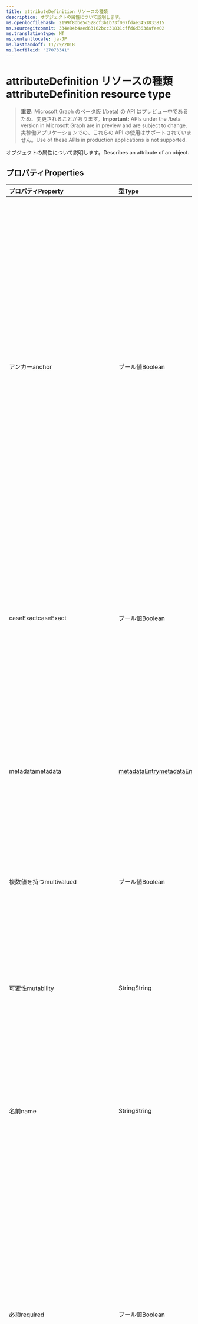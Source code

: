 ```yaml
---
title: attributeDefinition リソースの種類
description: オブジェクトの属性について説明します。
ms.openlocfilehash: 2199f8dbe5c528cf3b1b73f007fdae3451833815
ms.sourcegitcommit: 334e84b4aed63162bcc31831cffd6d363dafee02
ms.translationtype: MT
ms.contentlocale: ja-JP
ms.lasthandoff: 11/29/2018
ms.locfileid: "27073341"
---
```

# <a name="attributedefinition-resource-type"></a><span data-ttu-id="96db7-103">attributeDefinition リソースの種類</span><span class="sxs-lookup"><span data-stu-id="96db7-103">attributeDefinition resource type</span></span>

> <span data-ttu-id="96db7-104">**重要:** Microsoft Graph のベータ版 (/beta) の API はプレビュー中であるため、変更されることがあります。</span><span class="sxs-lookup"><span data-stu-id="96db7-104">**Important:** APIs under the /beta version in Microsoft Graph are in preview and are subject to change.</span></span> <span data-ttu-id="96db7-105">実稼働アプリケーションでの、これらの API の使用はサポートされていません。</span><span class="sxs-lookup"><span data-stu-id="96db7-105">Use of these APIs in production applications is not supported.</span></span>

<span data-ttu-id="96db7-106">オブジェクトの属性について説明します。</span><span class="sxs-lookup"><span data-stu-id="96db7-106">Describes an attribute of an object.</span></span>

## <a name="properties"></a><span data-ttu-id="96db7-107">プロパティ</span><span class="sxs-lookup"><span data-stu-id="96db7-107">Properties</span></span>

| <span data-ttu-id="96db7-108">プロパティ</span><span class="sxs-lookup"><span data-stu-id="96db7-108">Property</span></span>      | <span data-ttu-id="96db7-109">型</span><span class="sxs-lookup"><span data-stu-id="96db7-109">Type</span></span>      | <span data-ttu-id="96db7-110">説明</span><span class="sxs-lookup"><span data-stu-id="96db7-110">Description</span></span>    |
|:--------------|:----------|:---------------|
|<span data-ttu-id="96db7-111">アンカー</span><span class="sxs-lookup"><span data-stu-id="96db7-111">anchor</span></span>         |<span data-ttu-id="96db7-112">ブール値</span><span class="sxs-lookup"><span data-stu-id="96db7-112">Boolean</span></span>    | <span data-ttu-id="96db7-113">`true`属性は、オブジェクトのアンカーとして使用する必要があります。 場合、</span><span class="sxs-lookup"><span data-stu-id="96db7-113">`true` if the attribute should be used as the anchor for the object.</span></span> <span data-ttu-id="96db7-114">アンカー属性は、オブジェクトを識別する一意の値を持つ必要があり、不変である必要があります。</span><span class="sxs-lookup"><span data-stu-id="96db7-114">Anchor attributes must have a unique value identifying an object, and must be immutable.</span></span> <span data-ttu-id="96db7-115">既定値は `false` です。</span><span class="sxs-lookup"><span data-stu-id="96db7-115">Default is `false`.</span></span> <span data-ttu-id="96db7-116">のみのいずれか、オブジェクトの属性は、同期をサポートするためにアンカーとして指定する必要があります。</span><span class="sxs-lookup"><span data-stu-id="96db7-116">One, and only one, of the object's attributes must be designated as the anchor to support synchronization.</span></span> |
|<span data-ttu-id="96db7-117">caseExact</span><span class="sxs-lookup"><span data-stu-id="96db7-117">caseExact</span></span>      |<span data-ttu-id="96db7-118">ブール値</span><span class="sxs-lookup"><span data-stu-id="96db7-118">Boolean</span></span>    |<span data-ttu-id="96db7-119">`true`この属性の値を扱う場合、大文字小文字を区別します。</span><span class="sxs-lookup"><span data-stu-id="96db7-119">`true` if value of this attribute should be treated as case-sensitive.</span></span> <span data-ttu-id="96db7-120">この設定は、同期エンジンが、属性の変更を検出する方法に影響します。</span><span class="sxs-lookup"><span data-stu-id="96db7-120">This setting affects how the synchronization engine detects changes for the attribute.</span></span>|
|<span data-ttu-id="96db7-121">metadata</span><span class="sxs-lookup"><span data-stu-id="96db7-121">metadata</span></span>       |[<span data-ttu-id="96db7-122">metadataEntry</span><span class="sxs-lookup"><span data-stu-id="96db7-122">metadataEntry</span></span>](../resources/synchronization-metadataentry.md)    |<span data-ttu-id="96db7-123">プロパティをさらに拡張します。</span><span class="sxs-lookup"><span data-stu-id="96db7-123">Additional extension properties.</span></span> <span data-ttu-id="96db7-124">明示的に記載されている、しない限り、メタデータの値を変更できませんする必要があります。</span><span class="sxs-lookup"><span data-stu-id="96db7-124">Unless mentioned explicitly, metadata values should not be changed.</span></span>|
|<span data-ttu-id="96db7-125">複数値を持つ</span><span class="sxs-lookup"><span data-stu-id="96db7-125">multivalued</span></span>    |<span data-ttu-id="96db7-126">ブール値</span><span class="sxs-lookup"><span data-stu-id="96db7-126">Boolean</span></span>    |<span data-ttu-id="96db7-127">`true`属性は、複数の値を持つことができます。 場合、</span><span class="sxs-lookup"><span data-stu-id="96db7-127">`true` if an attribute can have multiple values.</span></span> <span data-ttu-id="96db7-128">既定値は `false` です。</span><span class="sxs-lookup"><span data-stu-id="96db7-128">Default is `false`.</span></span>|
|<span data-ttu-id="96db7-129">可変性</span><span class="sxs-lookup"><span data-stu-id="96db7-129">mutability</span></span>     |<span data-ttu-id="96db7-130">String</span><span class="sxs-lookup"><span data-stu-id="96db7-130">String</span></span>     |<span data-ttu-id="96db7-131">属性の変更。</span><span class="sxs-lookup"><span data-stu-id="96db7-131">An attribute's mutability.</span></span> <span data-ttu-id="96db7-132">使用可能な値: `ReadWrite`、 `ReadOnly`、 `Immutable`、 `WriteOnly`。</span><span class="sxs-lookup"><span data-stu-id="96db7-132">Possible values are:  `ReadWrite`, `ReadOnly`, `Immutable`, `WriteOnly`.</span></span> <span data-ttu-id="96db7-133">既定値は `ReadWrite` です。</span><span class="sxs-lookup"><span data-stu-id="96db7-133">Default is `ReadWrite`.</span></span>|
|<span data-ttu-id="96db7-134">名前</span><span class="sxs-lookup"><span data-stu-id="96db7-134">name</span></span>           |<span data-ttu-id="96db7-135">String</span><span class="sxs-lookup"><span data-stu-id="96db7-135">String</span></span>     |<span data-ttu-id="96db7-136">属性の名前です。</span><span class="sxs-lookup"><span data-stu-id="96db7-136">Name of the attribute.</span></span> <span data-ttu-id="96db7-137">オブジェクト定義内で一意である必要があります。</span><span class="sxs-lookup"><span data-stu-id="96db7-137">Must be unique within the object definition.</span></span> <span data-ttu-id="96db7-138">null 許容ではありません。</span><span class="sxs-lookup"><span data-stu-id="96db7-138">Not nullable.</span></span>|
|<span data-ttu-id="96db7-139">必須</span><span class="sxs-lookup"><span data-stu-id="96db7-139">required</span></span>       |<span data-ttu-id="96db7-140">ブール値</span><span class="sxs-lookup"><span data-stu-id="96db7-140">Boolean</span></span>    |<span data-ttu-id="96db7-141">`true`属性が必要な場合です。</span><span class="sxs-lookup"><span data-stu-id="96db7-141">`true` if attribute is required.</span></span> <span data-ttu-id="96db7-142">必要な属性のいずれかが表示されない場合は、オブジェクトを作成できません。</span><span class="sxs-lookup"><span data-stu-id="96db7-142">Object can not be created if any of the required attributes are missing.</span></span> <span data-ttu-id="96db7-143">場合は、同期時に必要な属性値を持たない、既定値が適用されます。</span><span class="sxs-lookup"><span data-stu-id="96db7-143">If during synchronization, the required attribute has no value, the default value will be used.</span></span> <span data-ttu-id="96db7-144">既定値が設定されていない場合、同期はエラーを記録します。</span><span class="sxs-lookup"><span data-stu-id="96db7-144">If default the value was not set, synchronization will record an error.</span></span>|
|<span data-ttu-id="96db7-145">referencedObjects</span><span class="sxs-lookup"><span data-stu-id="96db7-145">referencedObjects</span></span>|[<span data-ttu-id="96db7-146">referencedObject</span><span class="sxs-lookup"><span data-stu-id="96db7-146">referencedObject</span></span>](../resources/synchronization-referencedobject.md) |<span data-ttu-id="96db7-147">属性の場合`reference`参照されるオブジェクトのリストを入力します。 (たとえば、、`manager`属性のリストが`User`として参照されているオブジェクト)。</span><span class="sxs-lookup"><span data-stu-id="96db7-147">For attributes with `reference` type, lists referenced objects (for example, the `manager` attribute would list `User` as the referenced object).</span></span>|
|<span data-ttu-id="96db7-148">type</span><span class="sxs-lookup"><span data-stu-id="96db7-148">type</span></span>           |<span data-ttu-id="96db7-149">String</span><span class="sxs-lookup"><span data-stu-id="96db7-149">String</span></span>     |<span data-ttu-id="96db7-150">属性の値の種類。</span><span class="sxs-lookup"><span data-stu-id="96db7-150">Attribute value type.</span></span> <span data-ttu-id="96db7-151">使用可能な値は、`String`、`Integer`、`Reference`、`Binary`、`Boolean` です。</span><span class="sxs-lookup"><span data-stu-id="96db7-151">Possible values are: `String`, `Integer`, `Reference`, `Binary`, `Boolean`.</span></span> <span data-ttu-id="96db7-152">既定値は `String` です。</span><span class="sxs-lookup"><span data-stu-id="96db7-152">Default is `String`.</span></span>|

## <a name="json-representation"></a><span data-ttu-id="96db7-153">JSON 表記</span><span class="sxs-lookup"><span data-stu-id="96db7-153">JSON representation</span></span>

<span data-ttu-id="96db7-154">リソースの JSON 表記を次に示します。</span><span class="sxs-lookup"><span data-stu-id="96db7-154">The following is a JSON representation of the resource.</span></span>

<!-- {
  "blockType": "resource",
  "optionalProperties": [

  ],
  "@odata.type": "microsoft.graph.attributeDefinition"
}-->

```json
{
  "anchor": true,
  "caseExact": true,
  "defaultValue": "String",
  "metadata": [{"@odata.type": "microsoft.graph.metadataEntry"}],
  "multivalued": true,
  "mutability": "String",
  "name": "String",
  "referencedObjects": [{"@odata.type": "microsoft.graph.referencedObject"}],
  "required": true,
  "type": "String"
}

```

<!-- uuid: 8fcb5dbc-d5aa-4681-8e31-b001d5168d79
2015-10-25 14:57:30 UTC -->
<!-- {
  "type": "#page.annotation",
  "description": "attributeDefinition resource",
  "keywords": "",
  "section": "documentation",
  "tocPath": ""
}-->